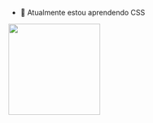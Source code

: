 
- 🌱 Atualmente estou aprendendo CSS
<div>
    <a href="https://github.com/risxard
    <img height="180em" src="https://github-readme-stats.vercel.app/api?username={username}&theme=blue-green"/>
    <img height="180em" src="https://github-readme-stats.vercel.app/api?username={username}&theme=blue-green"/>
</div>
                                                                                                             
